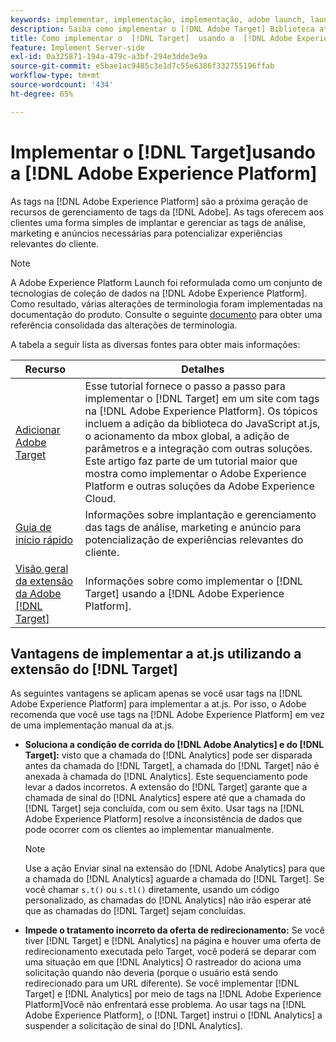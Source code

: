 ```yaml
---
keywords: implementar, implementação, implementação, adobe launch, launch, raça, redirecionamento, platform launch de experiência, platform launch, tags, adobe platform, implement2
description: Saiba como implementar o [!DNL Adobe Target] Biblioteca at.js usando [!DNL Adobe Experience Platform], o método preferido para implementar o Target.
title: Como implementar o  [!DNL Target]  usando a  [!DNL Adobe Experience Platform]?
feature: Implement Server-side
exl-id: 0a325871-194a-479c-a3bf-294e3dde3e9a
source-git-commit: e5bae1ac9485c3e1d7c55e6386f332755196ffab
workflow-type: tm+mt
source-wordcount: '434'
ht-degree: 65%

---
```


# Implementar o [!DNL Target]usando a [!DNL Adobe Experience Platform]

As tags na [!DNL Adobe Experience Platform] são a próxima geração de recursos de gerenciamento de tags da [!DNL Adobe]. As tags oferecem aos clientes uma forma simples de implantar e gerenciar as tags de análise, marketing e anúncios necessárias para potencializar experiências relevantes do cliente.

>[!NOTE]
>
>A Adobe Experience Platform Launch foi reformulada como um conjunto de tecnologias de coleção de dados na [!DNL Adobe Experience Platform]. Como resultado, várias alterações de terminologia foram implementadas na documentação do produto. Consulte o seguinte [documento](https://experienceleague.adobe.com/docs/experience-platform/tags/term-updates.html?) para obter uma referência consolidada das alterações de terminologia.

A tabela a seguir lista as diversas fontes para obter mais informações:

| Recurso | Detalhes |
|--- |--- |
| [Adicionar Adobe Target](https://experienceleague.adobe.com/docs/launch-learn/implementing-in-websites-with-launch/implement-solutions/target.html?lang=pt-BR#implement-solutions) | Esse tutorial fornece o passo a passo para implementar o [!DNL Target] em um site com tags na [!DNL Adobe Experience Platform]. Os tópicos incluem a adição da biblioteca do JavaScript at.js, o acionamento da mbox global, a adição de parâmetros e a integração com outras soluções. Este artigo faz parte de um tutorial maior que mostra como implementar o Adobe Experience Platform e outras soluções da Adobe Experience Cloud. |
| [Guia de início rápido](https://experienceleague.adobe.com/docs/experience-platform/tags/get-started/quick-start.html?lang=pt-BR) | Informações sobre implantação e gerenciamento das tags de análise, marketing e anúncio para potencialização de experiências relevantes do cliente. |
| [Visão geral da extensão da Adobe  [!DNL Target] ](https://experienceleague.adobe.com/docs/experience-platform/tags/extensions/adobe/target/overview.html?lang=pt-BR) | Informações sobre como implementar o [!DNL Target] usando a [!DNL Adobe Experience Platform]. |

## Vantagens de implementar a at.js utilizando a extensão do [!DNL Target]

As seguintes vantagens se aplicam apenas se você usar tags na [!DNL Adobe Experience Platform] para implementar a at.js. Por isso, o Adobe recomenda que você use tags na [!DNL Adobe Experience Platform] em vez de uma implementação manual da at.js.

* **Soluciona a condição de corrida do [!DNL Adobe Analytics] e do [!DNL Target]:** visto que a chamada do [!DNL Analytics] pode ser disparada antes da chamada do [!DNL Target], a chamada do [!DNL Target] não é anexada à chamada do [!DNL Analytics]. Este sequenciamento pode levar a dados incorretos. A extensão do [!DNL Target] garante que a chamada de sinal do [!DNL Analytics] espere até que a chamada do [!DNL Target] seja concluída, com ou sem êxito. Usar tags na [!DNL Adobe Experience Platform] resolve a inconsistência de dados que pode ocorrer com os clientes ao implementar manualmente.

  >[!NOTE]
  >
  >Use a ação Enviar sinal na extensão do [!DNL Adobe Analytics] para que a chamada do [!DNL Analytics] aguarde a chamada do [!DNL Target]. Se você chamar `s.t()` ou `s.tl()` diretamente, usando um código personalizado, as chamadas do [!DNL Analytics] não irão esperar até que as chamadas do [!DNL Target] sejam concluídas.

* **Impede o tratamento incorreto da oferta de redirecionamento:** Se você tiver [!DNL Target] e [!DNL Analytics] na página e houver uma oferta de redirecionamento executada pelo Target, você poderá se deparar com uma situação em que [!DNL Analytics] O rastreador do aciona uma solicitação quando não deveria (porque o usuário está sendo redirecionado para um URL diferente). Se você implementar [!DNL Target] e [!DNL Analytics] por meio de tags na [!DNL Adobe Experience Platform]Você não enfrentará esse problema. Ao usar tags na [!DNL Adobe Experience Platform], o [!DNL Target] instrui o [!DNL Analytics] a suspender a solicitação de sinal do [!DNL Analytics].
